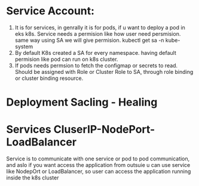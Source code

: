 # Service Account:
1. It is for services, in genrally it is for pods, if u want to deploy a pod in eks k8s. Service needs a permision like how user need persmision. same way using SA we will give permision.
kubectl get sa -n kube-system
2. By default K8s created a SA for every namespace. having default permision like pod can run on k8s cluster.
3. If pods needs permsion to fetch the configmap or secrets to read. Should be assigned with Role or Cluster Role to SA, through role binding or cluster binding resource.

# Deployment Sacling - Healing


# Services CluserIP-NodePort-LoadBalancer
Service is to communicate with one service or pod to pod communication, and aslo if you want access the application from outsuie u can use service like NodepOrt or LoadBalancer, so user can access the application running inside the k8s cluster